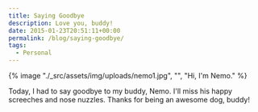 ```yaml
---
title: Saying Goodbye
description: Love you, buddy!
date: 2015-01-23T20:51:11+00:00
permalink: /blog/saying-goodbye/
tags:
  - Personal
---
```


{% image "./_src/assets/img/uploads/nemo1.jpg", "", "Hi, I'm Nemo." %}

Today, I had to say goodbye to my buddy, Nemo. I'll miss his happy screeches and nose nuzzles. Thanks for being an awesome dog, buddy!
